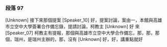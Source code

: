 ### 段落 97

[Unknown] 接下來那個提案
[Speaker_10] 好，提案討論，案由一，本館與高雄市立空中大學簽署合作備忘錄，提請討論，柯教主
[Unknown] 好 來
[Speaker_07] 柯教主有提報，那個與高雄市立空中大學合作備忘，那，那，那個，瑞州，是瑞州主辦的，那，沒有
[Unknown] 好，好，講重點就好